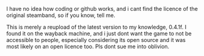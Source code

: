 I have no idea how coding or github works, and i cant find the licence of the original steamband, so if you know, tell me.

This is merely a reupload of the latest version to my knowledge, 0.4.1f. I found it on the wayback machine, and i just dont want the game to not be accessible to people, especially considering its open source and it was most likely on an open licence too.
Pls dont sue me into oblivion.
